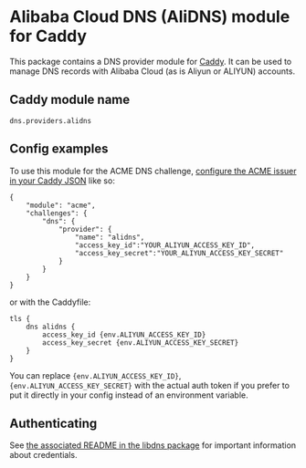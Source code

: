 Alibaba Cloud DNS (AliDNS) module for Caddy
===========================

This package contains a DNS provider module for [Caddy](https://github.com/caddyserver/caddy). It can be used to manage DNS records with Alibaba Cloud (as is Aliyun or ALIYUN) accounts.

## Caddy module name

```
dns.providers.alidns
```

## Config examples

To use this module for the ACME DNS challenge, [configure the ACME issuer in your Caddy JSON](https://caddyserver.com/docs/json/apps/tls/automation/policies/issuer/acme/) like so:

```
{
	"module": "acme",
	"challenges": {
		"dns": {
			"provider": {
				"name": "alidns",
				"access_key_id":"YOUR_ALIYUN_ACCESS_KEY_ID",
				"access_key_secret":"YOUR_ALIYUN_ACCESS_KEY_SECRET"
			}
		}
	}
}
```

or with the Caddyfile:

```
tls {
	dns alidns {
		access_key_id {env.ALIYUN_ACCESS_KEY_ID}
		access_key_secret {env.ALIYUN_ACCESS_KEY_SECRET}
    }
}
```

You can replace `{env.ALIYUN_ACCESS_KEY_ID}`,`{env.ALIYUN_ACCESS_KEY_SECRET}` with the actual auth token if you prefer to put it directly in your config instead of an environment variable.


## Authenticating

See [the associated README in the libdns package](https://github.com/libdns/alidns) for important information about credentials.
